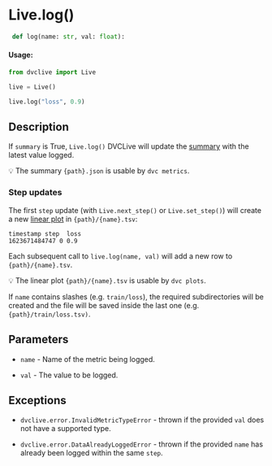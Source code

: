 # Live.log()

```py
 def log(name: str, val: float):
```

#### Usage:

```py
from dvclive import Live

live = Live()

live.log("loss", 0.9)
```

## Description

If `summary` is True, `Live.log()` DVCLive will update the
[summary](/doc/dvclive/get-started#summary) with the latest value logged.

💡 The summary `{path}.json` is usable by `dvc metrics`.

### Step updates

The first `step` update (with `Live.next_step()` or `Live.set_step()`) will
create a new [linear plot](/doc/dvclive/get-started#linear-plots) in
`{path}/{name}.tsv`:

```
timestamp step  loss
1623671484747 0 0.9
```

Each subsequent call to `live.log(name, val)` will add a new row to
`{path}/{name}.tsv`.

💡 The linear plot `{path}/{name}.tsv` is usable by `dvc plots`.

If `name` contains slashes (e.g. `train/loss`), the required subdirectories will
be created and the file will be saved inside the last one (e.g.
`{path}/train/loss.tsv)`.

## Parameters

- `name` - Name of the metric being logged.

- `val` - The value to be logged.

## Exceptions

- `dvclive.error.InvalidMetricTypeError` - thrown if the provided `val` does not
  have a supported type.

- `dvclive.error.DataAlreadyLoggedError` - thrown if the provided `name` has
  already been logged within the same `step`.
